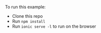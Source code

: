 To run this example:

* Clone this repo
* Run `npm install`
* Run `ionic serve -l` to run on the browser